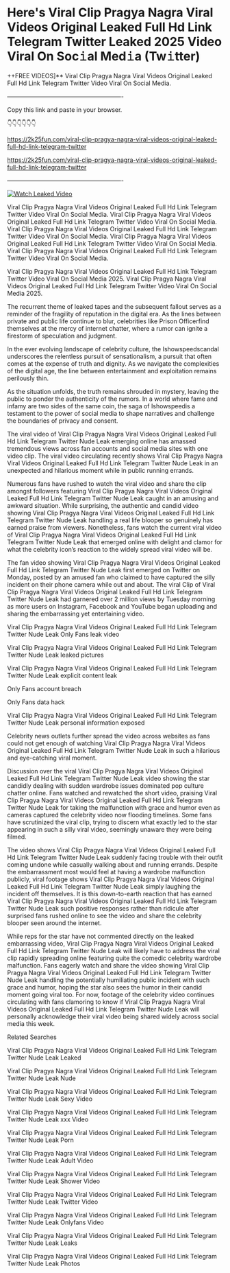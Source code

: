 # Here's Viral Clip Pragya Nagra Viral Videos Original Leaked Full Hd Link Telegram Twitter Leaked 2025 Video Viral On Soc𝚒al Med𝚒a (Tw𝚒tter)

++FREE VIDEOS]** Viral Clip Pragya Nagra Viral Videos Original Leaked Full Hd Link Telegram Twitter Video Viral On Social Media.

———————————————————-

Copy this link and paste in your browser.

👇👇👇👇👇👇

https://2k25fun.com/viral-clip-pragya-nagra-viral-videos-original-leaked-full-hd-link-telegram-twitter

https://2k25fun.com/viral-clip-pragya-nagra-viral-videos-original-leaked-full-hd-link-telegram-twitter

———————————————————-

[![Watch Leaked Video](https://miro.medium.com/v2/resize:fit:828/format:webp/1*cilzJN44JGOrTw9NJCrNHA.gif "Watch Leaked Video")](https://2k25fun.com/viral-clip-pragya-nagra-viral-videos-original-leaked-full-hd-link-telegram-twitter)

Viral Clip Pragya Nagra Viral Videos Original Leaked Full Hd Link Telegram Twitter Video Viral On Social Media. Viral Clip Pragya Nagra Viral Videos Original Leaked Full Hd Link Telegram Twitter Video Viral On Social Media. Viral Clip Pragya Nagra Viral Videos Original Leaked Full Hd Link Telegram Twitter Video Viral On Social Media. Viral Clip Pragya Nagra Viral Videos Original Leaked Full Hd Link Telegram Twitter Video Viral On Social Media. Viral Clip Pragya Nagra Viral Videos Original Leaked Full Hd Link Telegram Twitter Video Viral On Social Media.

Viral Clip Pragya Nagra Viral Videos Original Leaked Full Hd Link Telegram Twitter Video Viral On Social Media 2025. Viral Clip Pragya Nagra Viral Videos Original Leaked Full Hd Link Telegram Twitter Video Viral On Social Media 2025.

The recurrent theme of leaked tapes and the subsequent fallout serves as a reminder of the fragility of reputation in the digital era. As the lines between private and public life continue to blur, celebrities like Prison Officerfind themselves at the mercy of internet chatter, where a rumor can ignite a firestorm of speculation and judgment.

In the ever evolving landscape of celebrity culture, the Ishowspeedscandal underscores the relentless pursuit of sensationalism, a pursuit that often comes at the expense of truth and dignity. As we navigate the complexities of the digital age, the line between entertainment and exploitation remains perilously thin.

As the situation unfolds, the truth remains shrouded in mystery, leaving the public to ponder the authenticity of the rumors. In a world where fame and infamy are two sides of the same coin, the saga of Ishowspeedis a testament to the power of social media to shape narratives and challenge the boundaries of privacy and consent.

The viral video of Viral Clip Pragya Nagra Viral Videos Original Leaked Full Hd Link Telegram Twitter Nude Leak emerging online has amassed tremendous views across fan accounts and social media sites with one video clip. The viral video circulating recently shows Viral Clip Pragya Nagra Viral Videos Original Leaked Full Hd Link Telegram Twitter Nude Leak in an unexpected and hilarious moment while in public running errands.

Numerous fans have rushed to watch the viral video and share the clip amongst followers featuring Viral Clip Pragya Nagra Viral Videos Original Leaked Full Hd Link Telegram Twitter Nude Leak caught in an amusing and awkward situation. While surprising, the authentic and candid video showing Viral Clip Pragya Nagra Viral Videos Original Leaked Full Hd Link Telegram Twitter Nude Leak handling a real life blooper so genuinely has earned praise from viewers. Nonetheless, fans watch the current viral video of Viral Clip Pragya Nagra Viral Videos Original Leaked Full Hd Link Telegram Twitter Nude Leak that emerged online with delight and clamor for what the celebrity icon’s reaction to the widely spread viral video will be.

The fan video showing Viral Clip Pragya Nagra Viral Videos Original Leaked Full Hd Link Telegram Twitter Nude Leak first emerged on Twitter on Monday, posted by an amused fan who claimed to have captured the silly incident on their phone camera while out and about. The viral Clip of Viral Clip Pragya Nagra Viral Videos Original Leaked Full Hd Link Telegram Twitter Nude Leak had garnered over 2 million views by Tuesday morning as more users on Instagram, Facebook and YouTube began uploading and sharing the embarrassing yet entertaining video.

Viral Clip Pragya Nagra Viral Videos Original Leaked Full Hd Link Telegram Twitter Nude Leak Only Fans leak video

Viral Clip Pragya Nagra Viral Videos Original Leaked Full Hd Link Telegram Twitter Nude Leak leaked pictures

Viral Clip Pragya Nagra Viral Videos Original Leaked Full Hd Link Telegram Twitter Nude Leak explicit content leak

Only Fans account breach

Only Fans data hack

Viral Clip Pragya Nagra Viral Videos Original Leaked Full Hd Link Telegram Twitter Nude Leak personal information exposed

Celebrity news outlets further spread the video across websites as fans could not get enough of watching Viral Clip Pragya Nagra Viral Videos Original Leaked Full Hd Link Telegram Twitter Nude Leak in such a hilarious and eye-catching viral moment.

Discussion over the viral Viral Clip Pragya Nagra Viral Videos Original Leaked Full Hd Link Telegram Twitter Nude Leak video showing the star candidly dealing with sudden wardrobe issues dominated pop culture chatter online. Fans watched and rewatched the short video, praising Viral Clip Pragya Nagra Viral Videos Original Leaked Full Hd Link Telegram Twitter Nude Leak for taking the malfunction with grace and humor even as cameras captured the celebrity video now flooding timelines. Some fans have scrutinized the viral clip, trying to discern what exactly led to the star appearing in such a silly viral video, seemingly unaware they were being filmed.

The video shows Viral Clip Pragya Nagra Viral Videos Original Leaked Full Hd Link Telegram Twitter Nude Leak suddenly facing trouble with their outfit coming undone while casually walking about and running errands. Despite the embarrassment most would feel at having a wardrobe malfunction publicly, viral footage shows Viral Clip Pragya Nagra Viral Videos Original Leaked Full Hd Link Telegram Twitter Nude Leak simply laughing the incident off themselves. It is this down-to-earth reaction that has earned Viral Clip Pragya Nagra Viral Videos Original Leaked Full Hd Link Telegram Twitter Nude Leak such positive responses rather than ridicule after surprised fans rushed online to see the video and share the celebrity blooper seen around the internet.

While reps for the star have not commented directly on the leaked embarrassing video, Viral Clip Pragya Nagra Viral Videos Original Leaked Full Hd Link Telegram Twitter Nude Leak will likely have to address the viral clip rapidly spreading online featuring quite the comedic celebrity wardrobe malfunction. Fans eagerly watch and share the video showing Viral Clip Pragya Nagra Viral Videos Original Leaked Full Hd Link Telegram Twitter Nude Leak handling the potentially humiliating public incident with such grace and humor, hoping the star also sees the humor in their candid moment going viral too. For now, footage of the celebrity video continues circulating with fans clamoring to know if Viral Clip Pragya Nagra Viral Videos Original Leaked Full Hd Link Telegram Twitter Nude Leak will personally acknowledge their viral video being shared widely across social media this week.

Related Searches

Viral Clip Pragya Nagra Viral Videos Original Leaked Full Hd Link Telegram Twitter Nude Leak Leaked

Viral Clip Pragya Nagra Viral Videos Original Leaked Full Hd Link Telegram Twitter Nude Leak Nude

Viral Clip Pragya Nagra Viral Videos Original Leaked Full Hd Link Telegram Twitter Nude Leak Sexy Video

Viral Clip Pragya Nagra Viral Videos Original Leaked Full Hd Link Telegram Twitter Nude Leak xxx Video

Viral Clip Pragya Nagra Viral Videos Original Leaked Full Hd Link Telegram Twitter Nude Leak Porn

Viral Clip Pragya Nagra Viral Videos Original Leaked Full Hd Link Telegram Twitter Nude Leak Adult Video

Viral Clip Pragya Nagra Viral Videos Original Leaked Full Hd Link Telegram Twitter Nude Leak Shower Video

Viral Clip Pragya Nagra Viral Videos Original Leaked Full Hd Link Telegram Twitter Nude Leak Twitter Video

Viral Clip Pragya Nagra Viral Videos Original Leaked Full Hd Link Telegram Twitter Nude Leak Onlyfans Video

Viral Clip Pragya Nagra Viral Videos Original Leaked Full Hd Link Telegram Twitter Nude Leak Leaks

Viral Clip Pragya Nagra Viral Videos Original Leaked Full Hd Link Telegram Twitter Nude Leak Photos
